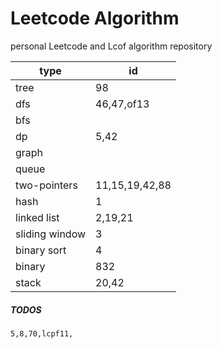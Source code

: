 # Leetcode Algorithm

 personal Leetcode and Lcof algorithm repository



| type           | id             |
| -------------- | -------------- |
| tree           | 98             |
| dfs            | 46,47,of13     |
| bfs            |                |
| dp             | 5,42           |
| graph          |                |
| queue          |                |
| two-pointers   | 11,15,19,42,88 |
| hash           | 1              |
| linked list    | 2,19,21        |
| sliding window | 3              |
| binary sort    | 4              |
| binary         | 832            |
| stack          | 20,42          |



##### TODOS

```
5,8,70,lcpf11,
```

